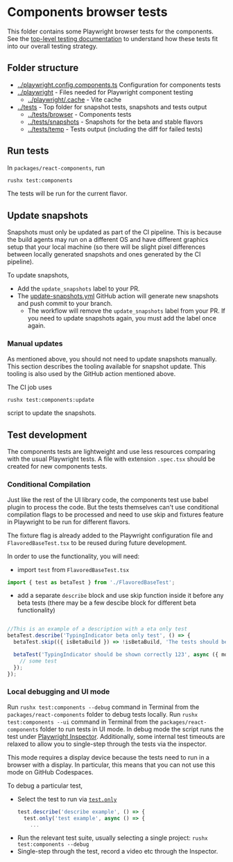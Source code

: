 # Components browser tests

This folder contains some Playwright browser tests for the components. See the [top-level testing documentation](../../../docs/references/automated-tests.md) to understand how these tests fit into our overall testing strategy.

## Folder structure
* [../playwright.config.components.ts](../playwright.config.components.ts) Configuration for components tests
* [../playwright](../playwright) - Files needed for Playwright component testing
    * [../playwright/.cache](../playwright/.cache) - Vite cache
* [../tests](../tests) - Top folder for snapshot tests, snapshots and tests output
    * [../tests/browser](../tests/browser) - Components tests
    * [../tests/snapshots](../tests/snapshots) - Snapshots for the beta and stable flavors
    * [../tests/temp](../tests/temp) - Tests output (including the diff for failed tests)

## Run tests

In `packages/react-components`, run

```sh
rushx test:components
```
The tests will be run for the current flavor.

## Update snapshots

Snapshots must only be updated as part of the CI pipeline. This is because the build agents may run on a different OS and have different graphics setup that your local machine (so there will be slight pixel differences between locally generated snapshots and ones generated by the CI pipeline).

To update snapshots,

- Add the `update_snapshots` label to your PR.
- The [update-snapshots.yml](https://github.com/Azure/communication-ui-library/actions/workflows/update-snapshots.yml) GitHub action will generate new snapshots and push commit to your branch.
  - The workflow will remove the `update_snapshots` label from your PR. If you need to update snapshots again, you must add the label once again.

### Manual updates

As mentioned above, you should not need to update snapshots manually. This section describes the tooling available for snapshot update. This tooling is also used by the GitHub action mentioned above.

The CI job uses 
```sh
rushx test:components:update
```
script to update the snapshots.

## Test development

The components tests are lightweight and use less resources comparing with the usual Playwright tests.
A file with extension `.spec.tsx` should be created for new components tests.

### Conditional Compilation

Just like the rest of the UI library code, the components test use babel plugin to process the code. But the tests themselves can't use conditional compilation flags to be processed and need to use skip and fixtures feature in Playwright to be run for different flavors.

The fixture flag is already added to the Playwright configuration file and `FlavoredBaseTest.tsx` to be reused during future development.

In order to use the functionality, you will need:
- import `test` from `FlavoredBaseTest.tsx`
```Typescript
import { test as betaTest } from './FlavoredBaseTest';
```
- add a separate `describe` block and use skip function inside it before any beta tests (there may be a few descibe block for different beta functionality)

```Typescript

//This is an example of a description with a eta only test
betaTest.describe('TypingIndicator beta only test', () => {
  betaTest.skip(({ isBetaBuild }) => !isBetaBuild, 'The tests should be run for beta flavor only');

  betaTest('TypingIndicator should be shown correctly 123', async ({ mount }) => {
    // some test
  });
});
```

### Local debugging and UI mode

Run `rushx test:components --debug` command in Terminal from the `packages/react-components` folder to debug tests locally. 
Run `rushx test:components --ui` command in Terminal from the `packages/react-components` folder to run tests in UI mode.
In debug mode the script runs the test under [Playwright Inspector](https://playwright.dev/docs/debug). Additionally, some internal test timeouts are relaxed to allow you to single-step through the tests via the inspector.

This mode requires a display device because the tests need to run in a browser with a display. In particular, this means that you can not use this mode on GitHub Codespaces.

To debug a particular test,

* Select the test to run via [`test.only`](https://playwright.dev/docs/api/class-test#test-only)
  ```typescript
  test.describe('describe example', () => {
    test.only('test example', async () => {
      ...
  ```
* Run the relevant test suite, usually selecting a single project: `rushx test:components --debug`
* Single-step through the test, record a video etc through the Inspector.

